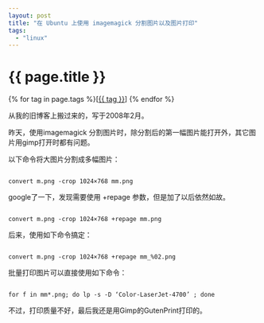 ```yaml
---
layout: post
title: "在 Ubuntu 上使用 imagemagick 分割图片以及图片打印"
tags:
  - "linux"
---
```


# {{ page.title }}

<div class="tags">
{% for tag in page.tags %}[<a class="tag" href="/tags.html#{{ tag }}">{{ tag }}</a>] {% endfor %}
</div>


从我的旧博客上搬过来的，写于2008年2月。


昨天，使用imagemagick 分割图片时，除分割后的第一幅图片能打开外，其它图片用gimp打开时都有问题。

以下命令将大图片分割成多幅图片：

<code>
convert m.png -crop 1024×768 mm.png
</code>

google了一下，发现需要使用 +repage 参数，但是加了以后依然如故。

<code>
convert m.png -crop 1024×768 +repage mm.png
</code>

后来，使用如下命令搞定：

<code>
convert m.png -crop 1024×768 +repage mm_%02.png
</code>

批量打印图片可以直接使用如下命令：

<code>
for f in mm*.png; do lp -s -D ‘Color-LaserJet-4700’ ; done
</code>

不过，打印质量不好，最后我还是用Gimp的GutenPrint打印的。
